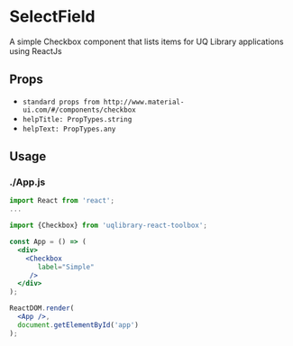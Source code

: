 # SelectField

A simple Checkbox component that lists items for UQ Library applications using ReactJs

## Props

- `standard props from http://www.material-ui.com/#/components/checkbox`
- `helpTitle: PropTypes.string`
- `helpText: PropTypes.any`

## Usage

### ./App.js

```jsx
import React from 'react';
...

import {Checkbox} from 'uqlibrary-react-toolbox';

const App = () => (
  <div>
    <Checkbox
       label="Simple"
     />
  </div>
);

ReactDOM.render(
  <App />,
  document.getElementById('app')
);
```
